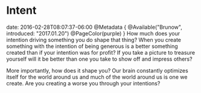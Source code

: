 # Intent
date: 2016-02-28T08:07:37-06:00
@Metadata {
  @Available("Brunow", introduced: "2017.01.20")
  @PageColor(purple)
}
How much does your intention driving something you do shape that thing? When you create something with the intention of being generous is a better something created than if your intention was for profit? If you take a picture to treasure yourself will it be better than one you take to show off and impress others?

More importantly, how does it shape you? Our brain constantly optimizes itself for the world around us and much of the world around us is one we create. Are you creating a worse you through your intentions?
